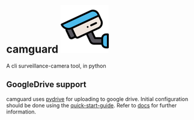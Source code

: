 # camguard ![camguard-logo](camguard-logo.png)
A cli surveillance-camera tool, in python


## GoogleDrive support
camguard uses [pydrive](https://pypi.org/project/PyDrive/) for uploading to google drive.
Initial configuration should be done using the [quick-start-guide](https://googleworkspace.github.io/PyDrive/docs/build/html/quickstart.html).
Refer to [docs](https://googleworkspace.github.io/PyDrive/docs/build/html/index.html) for further information.
